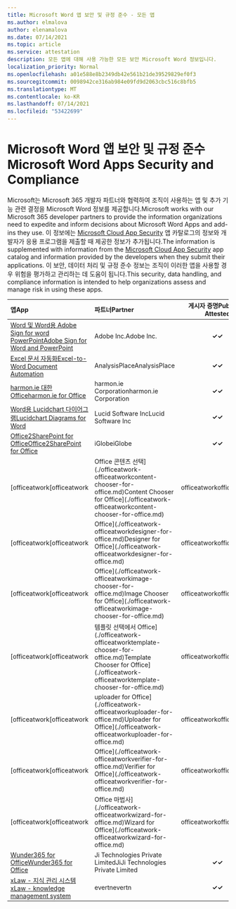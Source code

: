 ```yaml
---
title: Microsoft Word 앱 보안 및 규정 준수 - 모든 앱
ms.author: elmalova
author: elenamalova
ms.date: 07/14/2021
ms.topic: article
ms.service: attestation
description: 모든 앱에 대해 사용 가능한 모든 보안 Microsoft Word 정보입니다.
localization_priority: Normal
ms.openlocfilehash: a01e588e8b2349db42e561b21de39529829ef0f3
ms.sourcegitcommit: 0098942ce316ab984e09fd9d2063cbc516c8bfb5
ms.translationtype: MT
ms.contentlocale: ko-KR
ms.lasthandoff: 07/14/2021
ms.locfileid: "53422699"
---
```

# <a name="microsoft-word-apps-security-and-compliance"></a><span data-ttu-id="b1a17-103">Microsoft Word 앱 보안 및 규정 준수</span><span class="sxs-lookup"><span data-stu-id="b1a17-103">Microsoft Word Apps Security and Compliance</span></span>

<span data-ttu-id="b1a17-104">Microsoft는 Microsoft 365 개발자 파트너와 협력하여 조직이 사용하는 앱 및 추가 기능 관련 결정을 Microsoft Word 정보를 제공합니다.</span><span class="sxs-lookup"><span data-stu-id="b1a17-104">Microsoft works with our Microsoft 365 developer partners to provide the information organizations need to expedite and inform decisions about Microsoft Word Apps and add-ins they use.</span></span> <span data-ttu-id="b1a17-105">이 정보에는 [Microsoft Cloud App Security](https://www.microsoft.com/en-us/enterprise-mobility-security/cloud-app-security) 앱 카탈로그의 정보와 개발자가 응용 프로그램을 제출할 때 제공한 정보가 추가됩니다.</span><span class="sxs-lookup"><span data-stu-id="b1a17-105">The information is supplemented with information from the [Microsoft Cloud App Security](https://www.microsoft.com/en-us/enterprise-mobility-security/cloud-app-security) app catalog and information provided by the developers when they submit their applications.</span></span> <span data-ttu-id="b1a17-106">이 보안, 데이터 처리 및 규정 준수 정보는 조직이 이러한 앱을 사용할 경우 위험을 평가하고 관리하는 데 도움이 됩니다.</span><span class="sxs-lookup"><span data-stu-id="b1a17-106">This security, data handling, and compliance information is intended to help organizations assess and manage risk in using these apps.</span></span>

| <span data-ttu-id="b1a17-107">**앱**</span><span class="sxs-lookup"><span data-stu-id="b1a17-107">**App**</span></span> | <span data-ttu-id="b1a17-108">**파트너**</span><span class="sxs-lookup"><span data-stu-id="b1a17-108">**Partner**</span></span> | <span data-ttu-id="b1a17-109">**게시자 증명**</span><span class="sxs-lookup"><span data-stu-id="b1a17-109">**Publisher Attested**</span></span> | <span data-ttu-id="b1a17-110">**인증**</span><span class="sxs-lookup"><span data-stu-id="b1a17-110">**Certified**</span></span> |
|:--------|:------------|:----------------------:|:-------------:|
| [<span data-ttu-id="b1a17-111">Word 및 Word용 Adobe Sign for word PowerPoint</span><span class="sxs-lookup"><span data-stu-id="b1a17-111">Adobe Sign for Word and PowerPoint</span></span>](./adobe-inc-sign-for-word-and-powerpoint.md) | <span data-ttu-id="b1a17-112">Adobe Inc.</span><span class="sxs-lookup"><span data-stu-id="b1a17-112">Adobe Inc.</span></span> | <span data-ttu-id="b1a17-113">**✓**</span><span class="sxs-lookup"><span data-stu-id="b1a17-113">**✓**</span></span> | <img alt="Certified application badge" src="../media/certified-badge.png" height="25" width="25" /> |
| [<span data-ttu-id="b1a17-114">Excel 문서 자동화</span><span class="sxs-lookup"><span data-stu-id="b1a17-114">Excel-to-Word Document Automation</span></span>](./analysisplace-excel-to-word-document-automation.md) | <span data-ttu-id="b1a17-115">AnalysisPlace</span><span class="sxs-lookup"><span data-stu-id="b1a17-115">AnalysisPlace</span></span> | <span data-ttu-id="b1a17-116">**✓**</span><span class="sxs-lookup"><span data-stu-id="b1a17-116">**✓**</span></span> |  |
| [<span data-ttu-id="b1a17-117">harmon.ie 대한 Office</span><span class="sxs-lookup"><span data-stu-id="b1a17-117">harmon.ie for Office</span></span>](./harmonie-corporation-for-office.md) | <span data-ttu-id="b1a17-118">harmon.ie Corporation</span><span class="sxs-lookup"><span data-stu-id="b1a17-118">harmon.ie Corporation</span></span> | <span data-ttu-id="b1a17-119">**✓**</span><span class="sxs-lookup"><span data-stu-id="b1a17-119">**✓**</span></span> |  |
| [<span data-ttu-id="b1a17-120">Word용 Lucidchart 다이어그램</span><span class="sxs-lookup"><span data-stu-id="b1a17-120">Lucidchart Diagrams for Word</span></span>](./lucid-software-inc-lucidchart-diagrams-for-word.md) | <span data-ttu-id="b1a17-121">Lucid Software Inc</span><span class="sxs-lookup"><span data-stu-id="b1a17-121">Lucid Software Inc</span></span> | <span data-ttu-id="b1a17-122">**✓**</span><span class="sxs-lookup"><span data-stu-id="b1a17-122">**✓**</span></span> |  |
| [<span data-ttu-id="b1a17-123">Office2SharePoint for Office</span><span class="sxs-lookup"><span data-stu-id="b1a17-123">Office2SharePoint for Office</span></span>](./iglobe-office2sharepoint-for-office.md) | <span data-ttu-id="b1a17-124">iGlobe</span><span class="sxs-lookup"><span data-stu-id="b1a17-124">iGlobe</span></span> | <span data-ttu-id="b1a17-125">**✓**</span><span class="sxs-lookup"><span data-stu-id="b1a17-125">**✓**</span></span> | <img alt="Certified application badge" src="../media/certified-badge.png" height="25" width="25" /> |
| <span data-ttu-id="b1a17-126">[officeatwork</span><span class="sxs-lookup"><span data-stu-id="b1a17-126">[officeatwork</span></span> | <span data-ttu-id="b1a17-127">Office 콘텐츠 선택](./officeatwork-officeatworkcontent-chooser-for-office.md)</span><span class="sxs-lookup"><span data-stu-id="b1a17-127">Content Chooser for Office](./officeatwork-officeatworkcontent-chooser-for-office.md)</span></span> | <span data-ttu-id="b1a17-128">officeatwork</span><span class="sxs-lookup"><span data-stu-id="b1a17-128">officeatwork</span></span> | <span data-ttu-id="b1a17-129">**✓**</span><span class="sxs-lookup"><span data-stu-id="b1a17-129">**✓**</span></span> | <img alt="Certified application badge" src="../media/certified-badge.png" height="25" width="25" /> |
| <span data-ttu-id="b1a17-130">[officeatwork</span><span class="sxs-lookup"><span data-stu-id="b1a17-130">[officeatwork</span></span> | <span data-ttu-id="b1a17-131">Office](./officeatwork-officeatworkdesigner-for-office.md)</span><span class="sxs-lookup"><span data-stu-id="b1a17-131">Designer for Office](./officeatwork-officeatworkdesigner-for-office.md)</span></span> | <span data-ttu-id="b1a17-132">officeatwork</span><span class="sxs-lookup"><span data-stu-id="b1a17-132">officeatwork</span></span> | <span data-ttu-id="b1a17-133">**✓**</span><span class="sxs-lookup"><span data-stu-id="b1a17-133">**✓**</span></span> | <img alt="Certified application badge" src="../media/certified-badge.png" height="25" width="25" /> |
| <span data-ttu-id="b1a17-134">[officeatwork</span><span class="sxs-lookup"><span data-stu-id="b1a17-134">[officeatwork</span></span> | <span data-ttu-id="b1a17-135">Office](./officeatwork-officeatworkimage-chooser-for-office.md)</span><span class="sxs-lookup"><span data-stu-id="b1a17-135">Image Chooser for Office](./officeatwork-officeatworkimage-chooser-for-office.md)</span></span> | <span data-ttu-id="b1a17-136">officeatwork</span><span class="sxs-lookup"><span data-stu-id="b1a17-136">officeatwork</span></span> | <span data-ttu-id="b1a17-137">**✓**</span><span class="sxs-lookup"><span data-stu-id="b1a17-137">**✓**</span></span> |  |
| <span data-ttu-id="b1a17-138">[officeatwork</span><span class="sxs-lookup"><span data-stu-id="b1a17-138">[officeatwork</span></span> | <span data-ttu-id="b1a17-139">템플릿 선택에서 Office](./officeatwork-officeatworktemplate-chooser-for-office.md)</span><span class="sxs-lookup"><span data-stu-id="b1a17-139">Template Chooser for Office](./officeatwork-officeatworktemplate-chooser-for-office.md)</span></span> | <span data-ttu-id="b1a17-140">officeatwork</span><span class="sxs-lookup"><span data-stu-id="b1a17-140">officeatwork</span></span> | <span data-ttu-id="b1a17-141">**✓**</span><span class="sxs-lookup"><span data-stu-id="b1a17-141">**✓**</span></span> | <img alt="Certified application badge" src="../media/certified-badge.png" height="25" width="25" /> |
| <span data-ttu-id="b1a17-142">[officeatwork</span><span class="sxs-lookup"><span data-stu-id="b1a17-142">[officeatwork</span></span> | <span data-ttu-id="b1a17-143">uploader for Office](./officeatwork-officeatworkuploader-for-office.md)</span><span class="sxs-lookup"><span data-stu-id="b1a17-143">Uploader for Office](./officeatwork-officeatworkuploader-for-office.md)</span></span> | <span data-ttu-id="b1a17-144">officeatwork</span><span class="sxs-lookup"><span data-stu-id="b1a17-144">officeatwork</span></span> | <span data-ttu-id="b1a17-145">**✓**</span><span class="sxs-lookup"><span data-stu-id="b1a17-145">**✓**</span></span> | <img alt="Certified application badge" src="../media/certified-badge.png" height="25" width="25" /> |
| <span data-ttu-id="b1a17-146">[officeatwork</span><span class="sxs-lookup"><span data-stu-id="b1a17-146">[officeatwork</span></span> | <span data-ttu-id="b1a17-147">Office](./officeatwork-officeatworkverifier-for-office.md)</span><span class="sxs-lookup"><span data-stu-id="b1a17-147">Verifier for Office](./officeatwork-officeatworkverifier-for-office.md)</span></span> | <span data-ttu-id="b1a17-148">officeatwork</span><span class="sxs-lookup"><span data-stu-id="b1a17-148">officeatwork</span></span> | <span data-ttu-id="b1a17-149">**✓**</span><span class="sxs-lookup"><span data-stu-id="b1a17-149">**✓**</span></span> | <img alt="Certified application badge" src="../media/certified-badge.png" height="25" width="25" /> |
| <span data-ttu-id="b1a17-150">[officeatwork</span><span class="sxs-lookup"><span data-stu-id="b1a17-150">[officeatwork</span></span> | <span data-ttu-id="b1a17-151">Office 마법사](./officeatwork-officeatworkwizard-for-office.md)</span><span class="sxs-lookup"><span data-stu-id="b1a17-151">Wizard for Office](./officeatwork-officeatworkwizard-for-office.md)</span></span> | <span data-ttu-id="b1a17-152">officeatwork</span><span class="sxs-lookup"><span data-stu-id="b1a17-152">officeatwork</span></span> | <span data-ttu-id="b1a17-153">**✓**</span><span class="sxs-lookup"><span data-stu-id="b1a17-153">**✓**</span></span> | <img alt="Certified application badge" src="../media/certified-badge.png" height="25" width="25" /> |
| [<span data-ttu-id="b1a17-154">Wunder365 for Office</span><span class="sxs-lookup"><span data-stu-id="b1a17-154">Wunder365 for Office</span></span>](./jiji-technologies-private-limited-wunder365-for-office.md) | <span data-ttu-id="b1a17-155">Ji Technologies Private Limited</span><span class="sxs-lookup"><span data-stu-id="b1a17-155">JiJi Technologies Private Limited</span></span> | <span data-ttu-id="b1a17-156">**✓**</span><span class="sxs-lookup"><span data-stu-id="b1a17-156">**✓**</span></span> |  |
| [<span data-ttu-id="b1a17-157">xLaw - 지식 관리 시스템</span><span class="sxs-lookup"><span data-stu-id="b1a17-157">xLaw - knowledge management system</span></span>](./evertn-xlaw-knowledge-management-system.md) | <span data-ttu-id="b1a17-158">evertn</span><span class="sxs-lookup"><span data-stu-id="b1a17-158">evertn</span></span> | <span data-ttu-id="b1a17-159">**✓**</span><span class="sxs-lookup"><span data-stu-id="b1a17-159">**✓**</span></span> |  |
